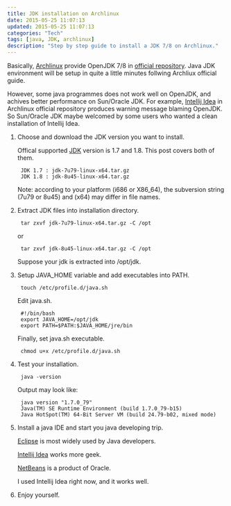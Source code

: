 ```yaml
---
title: JDK installation on Archlinux
date: 2015-05-25 11:07:13
updated: 2015-05-25 11:07:13
categories: "Tech"
tags: [java, JDK, archlinux]
description: "Step by step guide to install a JDK 7/8 on Archlinux."
---
```


Basically, [Archlinux](https://www.archlinux.org) provide OpenJDK 7/8 in [official repository](https://wiki.archlinux.org/index.php/Java).  Java JDK environment will be setup in quite a little minutes follwing Archliux official guide. 

However, some java programmes does not work well on OpenJDK, and achives better performance on Sun/Oracle JDK.  For example, [Intellij Idea](https://www.archlinux.org/packages/community/any/intellij-idea-community-edition/) in Archlinux official repository produces warning message blaming OpenJDK.  So Sun/Oracle JDK maybe welcomed by some users who wanted a clean installation of Intellij Idea.

1. Choose and download the JDK version you want to install.  

    Offical supported [JDK](http://www.oracle.com/technetwork/java/javase/downloads/index.html) version is 1.7 and 1.8.  This post covers both of them.

        JDK 1.7 : jdk-7u79-linux-x64.tar.gz
        JDK 1.8 : jdk-8u45-linux-x64.tar.gz

    Note: according to your platform (i686 or X86_64), the subversion string (7u79 or 8u45) and (x64) may differ in file names.

2. Extract JDK files into installation directory.

        tar zxvf jdk-7u79-linux-x64.tar.gz -C /opt

    or 

        tar zxvf jdk-8u45-linux-x64.tar.gz -C /opt

    Suppose your jdk is extracted into /opt/jdk.

3. Setup JAVA_HOME variable and add executables into PATH.

        touch /etc/profile.d/java.sh

    Edit java.sh.

        #!/bin/bash
        export JAVA_HOME=/opt/jdk
        export PATH=$PATH:$JAVA_HOME/jre/bin
        
    Finally, set java.sh executable.

        chmod u+x /etc/profile.d/java.sh

4. Test your installation.

        java -version

    Output may look like:

        java version "1.7.0_79"
        Java(TM) SE Runtime Environment (build 1.7.0_79-b15)
        Java HotSpot(TM) 64-Bit Server VM (build 24.79-b02, mixed mode)

5. Install a java IDE and start you java developing trip.

    [Eclipse](http://www.eclipse.org) is most widely used by Java developers.

    [Intellij Idea](https://www.jetbrains.com/idea) works more geek.

    [NetBeans](https://netbeans.org) is a product of Oracle.

    I used Intellij Idea right now, and it works well.

6. Enjoy yourself.
